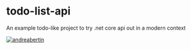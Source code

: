 # todo-list-api
An example todo-like project to try .net core api out in a modern context

[![andreabertin](https://circleci.com/gh/andreabertin/todo-list-api.svg?style=svg)](https://app.circleci.com/pipelines/github/andreabertin/todo-list-api)